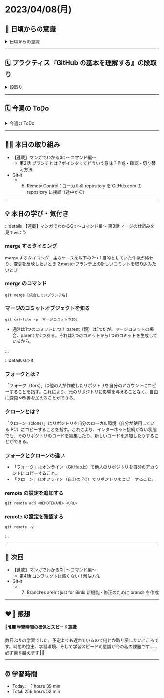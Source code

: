 # 2023/04/08(月)
## 🕺 日頃からの意識
<details><summary>日頃からの意識</summary>
  
- 成長スピードを早めよう。
- 自分の考えや気持ちを簡潔に言語化したり、相手にわかりやすく伝える話し方ができるようになろう。
- 心と身体の状態を把握しながら行動しよう。
- 腕立て・スクワット・腹筋・ストレッチを継続しよう。
- 説明文をよく読もう。ここでの「読む」は内容を認識・把握すること。
- 体調の回復に努めて、行動の範囲を元に戻そう。
- Git & GitHub とお友達になろう。
- 5月の RubyKaigi までにプラクティスを Ruby まで進めよう。
</details>

---


## 🗓️ プラクティス『GitHub の基本を理解する』の段取り
<details><summary>段取り</summary></summary>
  
- [x] 各参考ページを確認
  - [x] [こちらの日報](https://bootcamp.fjord.jp/reports/24447#comment_48036)
  - [x] [こちらの issue](https://github.com/jlord/patchwork/issues/27932)
  - [x] [GitHubを使ってみよう！導入と簡単な流れ、よく使うコマンドなど](https://wp.yat-net.com/?p=3874)
  - [x] [git pull と git pull –rebase の違いって？図を交えて説明します！](https://kray.jp/blog/git-pull-rebase/)
  - [x] [初心者でも分かる！git rebaseの使い方を解説します](https://liginc.co.jp/web/tool/79390)
  - [x] [「今度こそ理解する Git reset」 （LT会での masuyama13さんの発表 ）](https://speakerdeck.com/masuyama13/git-reset-200822)
  - [x] [tigを入れておくと便利。](https://qiita.com/suino/items/b0dae7e00bd7165f79ea)
  - [x] [gitignore_globalでgit管理するファイルをグローバルで設定する](https://qiita.com/miyarappo/items/66d6212d312a68fa3b99)
  - [x] [GitHub、これから作成するリポジトリのデフォルトブランチ名が「main」に。「master」から「main」へ変更 － Publickey](https://www.publickey1.jp/blog/20/githubmainmastermain.html)
  - [x] [自分がGitHubへプッシュしたのにコミットのアイコンが自分じゃない - Just do IT](https://k-koh.hatenablog.com/entry/2020/02/01/160119)
- [x] Git-it に取り組む
- [ ] 提出物の作成
- [ ] 提出物の提出
</details>

---


## 🗓️ 今週の ToDo
<details><summary>今週の ToDo</summary>
  
- [x] Git-it に取り組む
  - [x] ~~1. Get Git Git をインストールして設定をする~~
  - [x] ~~2. Repository ローカルの repository を作成~~
  - [x] ~~3. Commit to it ステータスを確認して、コンテンツを追加してcommitをする~~
  - [x] ~~4. GitHubbin GitHub のアカウントを作成~~
  - [x] ~~5. Remote Control ローカルの repository を GitHub.com の repository に接続~~
  - [x] 6. Forks and Clones オープンソースの repository を fork して clone する
  - [ ] 7. Branches aren't just for Birds 新機能・修正のために branch を作成
  - [ ] 8. It's a Small World Collaborator を追加して作業を同期する
  - [ ] 9. Pull, Never Out of Date 修正を GitHub.com と同期するために push と pull を行う
  - [ ] 10. Requesting You Pull Please Pull request を作成
  - [ ] 11. Merge Tada Branch を merge して delete(削除)する
- [x] ~~ターミナルからリモートリポジトリを push できるようにする~~
- [x] 「マンガでわかるGit」
   - [x] ~~第1話 リポジトリを作ってコミットしてみよう~~
   - [x] ~~第2話 ブランチとは？ポインタってどういう意味？作成・確認・切り替え方法~~
   - [x] 第3話 マージの仕組みを見てみよう
   - [ ] 第4話 コンフリクトは怖くない！解決方法
   - [ ] 第5話 プッシュ済みのコミットを取り消したい！リバートの使い方
   - [ ] 第6話 git reset 3種類をどこよりもわかりやすい図解で解説！
   - [ ] 第7話 間違えて reset しちゃった？git reflogで元どおり
   - [ ] 第8話 switchとrestoreを使ってみよう
   - [ ] 第9話 git diff で差分を確認！
   - [ ] 第10話 git cherry-pick でいいとこ取り！
   - [ ] 第11話 git stash でコミットしたくないファイルを一時退避！
   - [ ] 第12話 git grepと普通のgrepってどう違うの？
   - [ ] 第13話 どのコミットでバグが入ったかgit blameで調べてみよう
   - [ ] 第14話 リモートリポジトリを追加・削除しよう
   - [ ] 第15話 エイリアスを設定してコマンドを短縮しよう
   - [ ] 第16話　Gitユーザー名とメールアドレスをリポジトリごとに変更したい
   - [ ] 第17話 ローカルリポジトリに残ってしまうリモート追跡ブランチを一気に削除する prune オプション
   - [ ] 第18話 便利なgit tagの使い方！コミットにタグをつけて管理しやすくしよう
   - [ ] 第19話　detached HEAD 状態って何？ブランチがない状態を解決する方法
</details>

---


## ✍🏻 本日の取り組み
- 【連載】マンガでわかるGit ～コマンド編～
   - 第2話 ブランチとは？ポインタってどういう意味？作成・確認・切り替え方法
- Git-it
  - 5. Remote Control：ローカルの repository を GitHub.com の repository に接続（途中から）
---


## 💡 本日の学び・気付き
:::details 【連載】マンガでわかるGit ～コマンド編～ 第3話 マージの仕組みを見てみよう
### merge するタイミング
merge するタイミング、主なケースを以下の2つ
1.目的としていた作業が終わり、変更を反映したいとき
2.masterブランチ上の新しいコミットを取り込みたいとき

### merge のコマンド
```
git merge [統合したいブランチ名]
```

### マージのコミットオブジェクトを知る
```
git cat-file -p [マージコミットのID]
```
- 通常は1つのコミットにつき parent（親）は1つだが、マージコミットの場合、parent が2つある。それは2つのコミットから1つのコミットを生成しているから。

:::

:::details Git-it
### フォークとは？
「フォーク（fork）」は他の人が作成したリポジトリを自分のアカウントにコピーすることを指す。これにより、元のリポジトリに影響を与えることなく、自由に変更や改善を加えることができる。

### クローンとは？
「クローン（clone）」はリポジトリを自分のローカル環境（自分が使用している PC）にコピーすることを指す。これにより、インターネット接続がない状態でも、そのリポジトリのコードを編集したり、新しいコードを追加したりすることができる。

### フォークとクローンの違い
- 「フォーク」はオンライン（GitHub上）で他人のリポジトリを自分のアカウントにコピーすること。
- 「クローン」はオフライン（自分の PC）でリポジトリをコピーすること。

### remote の設定を追加する
`git remote add <REMOTENAME> <URL>`

### remote の設定を確認する
`git remote -v`

:::

---


## 📍 次回
- 【連載】マンガでわかるGit ～コマンド編～
   - 第4話 コンフリクトは怖くない！解決方法
- Git-it
   - 7. Branches aren't just for Birds 新機能・修正のために branch を作成

---


## ❤️‍🔥 感想
#### 🐙🐈‍⬛ 学習時間の確保とスピード意識
数日ぶりの学習でした。予定よりも遅れているので何とか取り戻したいところです。時間の捻出、学習環境、そして学習スピードの意識が今の私の課題です......必ず乗り越えます🏋🏻

---

## ⏰ 学習時間
- Today:&nbsp;&nbsp;&nbsp; 1 hours 39 min
- Total: 256 hours 52 min
